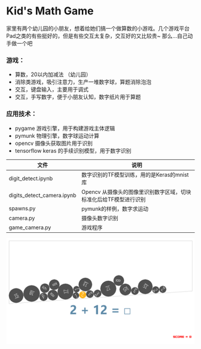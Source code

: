 # Kid's Math Game
家里有两个幼儿园的小朋友，想着给她们搞一个做算数的小游戏。几个游戏平台Pad之类的有些挺好的，但是有些交互太复杂，交互好的又比较贵~
那么...自己动手做一个吧

### 游戏：
* 算数，20以内加减法 （幼儿园）
* 消除类游戏，吸引注意力，生产一堆数字球，算题消除泡泡
* 交互，键盘输入，主要用于调式
* 交互，手写数字，便于小朋友认知，数字纸片用于算题

### 应用技术：
* pygame 游戏引擎，用于构建游戏主体逻辑
* pymunk 物理引擎，数字球运动计算
* opencv 摄像头获取图片用于识别
* tensorflow keras 的手续识别模型，用于数字识别

文件 | 说明
---|---
digit_detect.ipynb | 数字识别的TF模型训练，用的是Keras的mnist库
digits_detect_camera.ipynb | Opencv 从摄像头的图像里识别数字区域，切块标准化后给TF模型进行识别
spawns.py | pymunk的样例，数字求运动
camera.py | 摄像头数字识别
game_camera.py | 游戏程序

![image](https://github.com/chenxinma/kids_math_game/raw/master/doc/screen_01.png)
